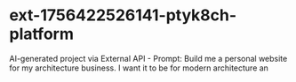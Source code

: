 # ext-1756422526141-ptyk8ch-platform
AI-generated project via External API - Prompt: Build me a personal website for my architecture business. I want it to be for modern architecture an
